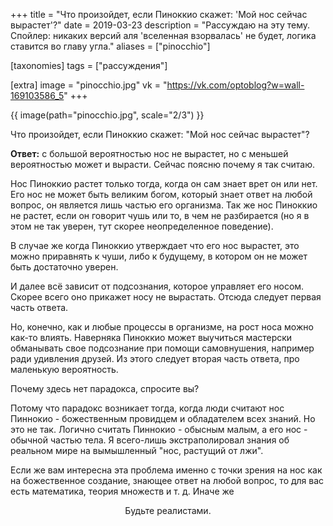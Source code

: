 +++
title = "Что произойдет, если Пиноккио скажет: 'Мой нос сейчас вырастет'?"
date = 2019-03-23
description = "Рассуждаю на эту тему. Спойлер: никаких версий аля 'вселенная взорвалась' не будет, логика ставится во главу угла."
aliases = ["pinocchio"]

[taxonomies]
tags = ["рассуждения"]

[extra]
image = "pinocchio.jpg"
vk = "https://vk.com/optoblog?w=wall-169103586_5"
+++

{{ image(path="pinocchio.jpg", scale="2/3") }}

Что произойдет, если Пиноккио скажет: "Мой нос сейчас вырастет"?

**Ответ:** с большой вероятностью нос не вырастет, но с меньшей вероятностью может и вырасти. Сейчас поясню почему я так считаю.

Нос Пиноккио растет только тогда, когда он сам знает врет он или нет. Его нос не может быть великим богом, который знает ответ на любой вопрос, он является лишь частью его организма. Так же нос Пиноккио не растет, если он говорит чушь или то, в чем не разбирается (но я в этом не так уверен, тут скорее неопределенное поведение).

В случае же когда Пиноккио утверждает что его нос вырастет, это можно приравнять к чуши, либо к будущему, в котором он не может быть достаточно уверен.

И далее всё зависит от подсознания, которое управляет его носом. Скорее всего оно прикажет носу не вырастать. Отсюда следует первая часть ответа.

Но, конечно, как и любые процессы в организме, на рост носа можно как-то влиять. Наверняка Пиноккио может выучиться мастерски обманывать свое подсознание при помощи самовнушения, например ради удивления друзей. Из этого следует вторая часть ответа, про маленькую вероятность.

Почему здесь нет парадокса, спросите вы?

Потому что парадокс возникает тогда, когда люди считают нос Пиннокио - божественным провидцем и обладателем всех знаний. Но это не так. Логично считать Пиннокио - обысным малым, а его нос - обычной частью тела. Я всего-лишь экстраполировал знания об реальном мире на вымышленный "нос, растущий от лжи".

Если же вам интересна эта проблема именно с точки зрения на нос как на божественное создание, знающее ответ на любой вопрос, то для вас есть математика, теория множеств и т. д. Иначе же

<center>Будьте реалистами.</center>